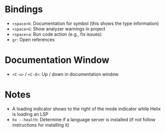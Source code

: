 # Bindings

- `<space>k`: Documentation for symbol (this shows the type information)
- `<space>G`: Show analyzer warnings in project
- `<space>a`: Run code action (e.g., fix issues)
- `gr`: Open references

# Documentation Window

- `<C-u>` / `<C-d>`: Up / down in documentation window

# Notes

- A loading indicator shows to the right of the mode indicator while Helix is loading an LSP
- `hx --health`: Determine if a language server is installed (if not follow instructions for installing it)

